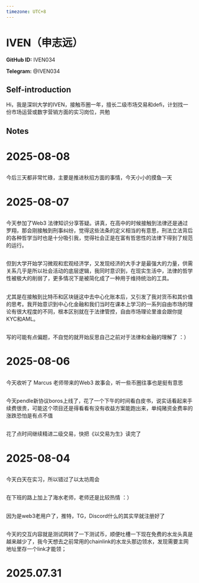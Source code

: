 ```yaml
---
timezone: UTC+8
---
```


# IVEN（申志远）

**GitHub ID:** IVEN034

**Telegram:** @IVEN034

## Self-introduction

Hi，我是深圳大学的IVEN，接触币圈一年，擅长二级市场交易和defi，计划找一份市场运营或数字营销方面的实习岗位，共勉

## Notes

<!-- Content_START -->
# 2025-08-08

##
今后三天都非常忙碌，主要是推进秋招方面的事情，今天小小的摸鱼一天

# 2025-08-07

##
今天参加了Web3 法律知识分享答疑。讲真，在高中的时候接触到法律还是通过罗翔，那会刚接触到刑事纠纷，觉得这些法条的定义相当的有意思，刑法立法背后的各种哲学当时也是十分吸引我，觉得社会正是在富有哲思性的法律下得到了规范的运行。
##
但到大学开始学习微观和宏观经济学，又发现经济的大手才是最强大的力量，供需关系几乎是所以社会活动的底层逻辑，我同时意识到，在现实生活中，法律的哲学性被极大的削弱了，更多情况下是被简化成了一种用于维持统治的工具。
##
尤其是在接触到比特币和区块链这中去中心化账本后，又引发了我对货币和其价值的思考。我开始意识到中心化金融和我们当时在课本上学习的一系列自由市场的理论有很大程度的不同，根本区别就在于法律管控，自由市场理论里谁会跟你提KYC和AML。
##
写的可能有点偏题，不自觉的就开始反思自己之前对于法律和金融的理解了 ：）

# 2025-08-06

##
今天收听了 Marcus 老师带来的Web3 故事会，听一些币圈往事也是挺有意思
##
今天pendle新协议boros上线了，花了一个下午的时间看白皮书，说实话看起来手续费很贵，可能这个项目还是得看看有没有收益方案能跑出来，单纯赌资金费率的涨跌恐怕是有点不值
##
花了点时间继续精进二级交易，快把《以交易为生》读完了

# 2025-08-04

##
今天白天在实习，所以错过了以太坊周会
##
在下班的路上加上了海水老师，老师还是比较热情 ：）
##
因为是web3老用户了，推特，TG，Discord什么的其实早就注册好了
##
今天的交互内容就是测试网转了一下测试币，顺便吐槽一下现在免费的水龙头真是越来越少了，我今天想去之前常用的chainlink的水龙头那边领水，发现需要主网地址里存一个link才能领；
##


# 2025.07.31


<!-- Content_END -->

